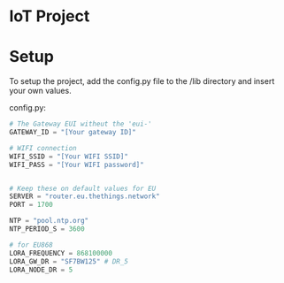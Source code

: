# IoT Project

# Setup

To setup the project, add the config.py file to the /lib directory and insert your own values.

config.py:

```python
# The Gateway EUI witheut the 'eui-'
GATEWAY_ID = "[Your gateway ID]"

# WIFI connection
WIFI_SSID = "[Your WIFI SSID]"
WIFI_PASS = "[Your WIFI password]"


# Keep these on default values for EU
SERVER = "router.eu.thethings.network"
PORT = 1700

NTP = "pool.ntp.org"
NTP_PERIOD_S = 3600

# for EU868
LORA_FREQUENCY = 868100000
LORA_GW_DR = "SF7BW125" # DR_5
LORA_NODE_DR = 5
```
